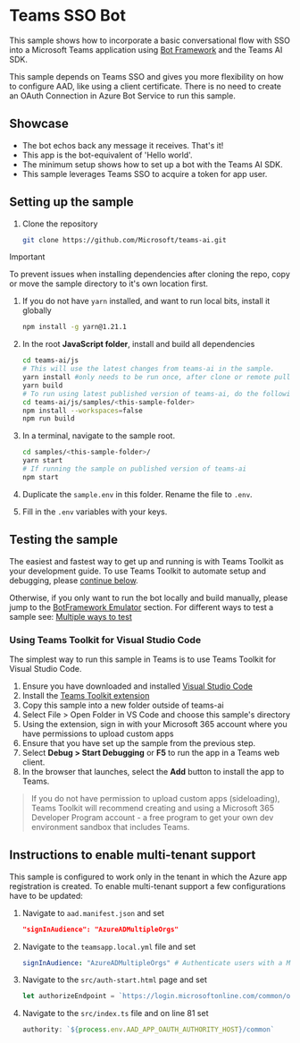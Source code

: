# Teams SSO Bot

This sample shows how to incorporate a basic conversational flow with SSO into a Microsoft Teams application using [Bot Framework](https://dev.botframework.com) and the Teams AI SDK.

This sample depends on Teams SSO and gives you more flexibility on how to configure AAD, like using a client certificate. There is no need to create an OAuth Connection in Azure Bot Service to run this sample.

## Showcase

-   The bot echos back any message it receives. That's it!
-   This app is the bot-equivalent of 'Hello world'.
-   The minimum setup shows how to set up a bot with the Teams AI SDK.
-   This sample leverages Teams SSO to acquire a token for app user.

## Setting up the sample

1. Clone the repository

    ```bash
    git clone https://github.com/Microsoft/teams-ai.git
    ```

> [!IMPORTANT]
> To prevent issues when installing dependencies after cloning the repo, copy or move the sample directory to it's own location first.

1. If you do not have `yarn` installed, and want to run local bits, install it globally

    ```bash
    npm install -g yarn@1.21.1
    ```

1. In the root **JavaScript folder**, install and build all dependencies

    ```bash
    cd teams-ai/js
    # This will use the latest changes from teams-ai in the sample.
    yarn install #only needs to be run once, after clone or remote pull
    yarn build
    # To run using latest published version of teams-ai, do the following instead:
    cd teams-ai/js/samples/<this-sample-folder>
    npm install --workspaces=false
    npm run build
    ```

1. In a terminal, navigate to the sample root.

    ```bash
    cd samples/<this-sample-folder>/
    yarn start
    # If running the sample on published version of teams-ai
    npm start
    ```

1. Duplicate the `sample.env` in this folder. Rename the file to `.env`.

1. Fill in the `.env` variables with your keys.

## Testing the sample

The easiest and fastest way to get up and running is with Teams Toolkit as your development guide. To use Teams Toolkit to automate setup and debugging, please [continue below](#using-teams-toolkit-for-visual-studio-code).

Otherwise, if you only want to run the bot locally and build manually, please jump to the [BotFramework Emulator](https://github.com/microsoft/teams-ai/blob/main/getting-started/OTHER/BOTFRAMEWORK-EMULATOR.md) section.
For different ways to test a sample see: [Multiple ways to test](https://github.com/microsoft/teams-ai/tree/main/getting-started/OTHER)

### Using Teams Toolkit for Visual Studio Code

The simplest way to run this sample in Teams is to use Teams Toolkit for Visual Studio Code.

1. Ensure you have downloaded and installed [Visual Studio Code](https://code.visualstudio.com/docs/setup/setup-overview)
1. Install the [Teams Toolkit extension](https://marketplace.visualstudio.com/items?itemName=TeamsDevApp.ms-teams-vscode-extension)
1. Copy this sample into a new folder outside of teams-ai
1. Select File > Open Folder in VS Code and choose this sample's directory
1. Using the extension, sign in with your Microsoft 365 account where you have permissions to upload custom apps
1. Ensure that you have set up the sample from the previous step.
1. Select **Debug > Start Debugging** or **F5** to run the app in a Teams web client.
1. In the browser that launches, select the **Add** button to install the app to Teams.

> If you do not have permission to upload custom apps (sideloading), Teams Toolkit will recommend creating and using a Microsoft 365 Developer Program account - a free program to get your own dev environment sandbox that includes Teams.

## Instructions to enable multi-tenant support

This sample is configured to work only in the tenant in which the Azure app registration is created. To enable multi-tenant support a few configurations have to be updated:

1. Navigate to `aad.manifest.json` and set
    ```json
    "signInAudience": "AzureADMultipleOrgs"
    ```
1. Navigate to the `teamsapp.local.yml` file and set
    ```yml
    signInAudience: "AzureADMultipleOrgs" # Authenticate users with a Microsoft work or school account in your organization's Azure AD tenant (for example, single tenant).
    ```
1. Navigate to the `src/auth-start.html` page and set
    ```js
    let authorizeEndpoint = `https://login.microsoftonline.com/common/oauth2/v2.0/authorize?${toQueryString(queryParams)}`;
    ```
2. Navigate to the `src/index.ts` file and on line 81 set 
    ```js
    authority: `${process.env.AAD_APP_OAUTH_AUTHORITY_HOST}/common`
    ``` 